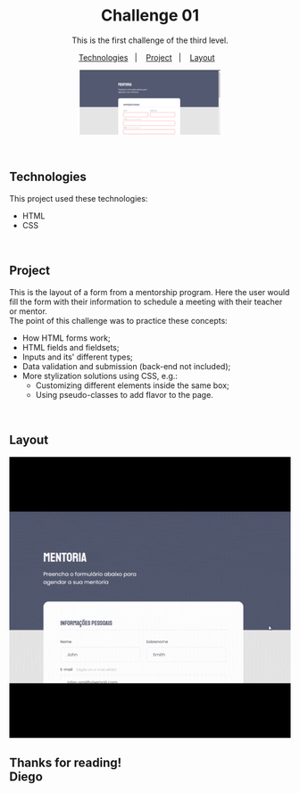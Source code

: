 <h1 align = center> Challenge 01</h1>

<p align = center> This is the first challenge of the third level. </p>

<p align = center>
	<a href="#technologies">Technologies</a>&nbsp;&nbsp;&nbsp;|&nbsp;&nbsp;&nbsp;
  <a href="#project">Project</a>&nbsp;&nbsp;&nbsp;|&nbsp;&nbsp;&nbsp;
  <a href="#layout">Layout</a>&nbsp;&nbsp;&nbsp;
</p>

<p align="center">
  <img alt="form" src="./github/project.png" width="50%">
</p>

<br/>

## Technologies

This project used these technologies:

- HTML
- CSS

<br/>

## Project

This is the layout of a form from a mentorship program. Here the user would fill the form with their information to schedule a meeting with their teacher or mentor. <br/>
The point of this challenge was to practice these concepts:

- How HTML forms work;
- HTML fields and fieldsets;
- Inputs and its' different types;
- Data validation and submission (back-end not included);
- More stylization solutions using CSS, e.g.:
	- Customizing different elements inside the same box;
	- Using pseudo-classes to add flavor to the page.

<br/>

## Layout

<img alt="form-layout" src="./github/layout.gif">
<br/>

## Thanks for reading! <br/>Diego